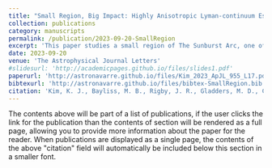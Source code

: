 ```yaml
---
title: "Small Region, Big Impact: Highly Anisotropic Lyman-continuum Escape from a Compact Starburst Region with Extreme Physical Properties"
collection: publications
category: manuscripts
permalink: /publication/2023-09-20-SmallRegion
excerpt: 'This paper studies a small region of The Sunburst Arc, one of the brightest-known gravitationally-lensed galaxies. The small region uniquely has high Lyman-Continuum (LyC, ionizing radiation) escape: a critical component to understanding star-formation based Reionization models. Spatially resolved analysis characterizes the region as being consistent with approximately "pure" stellar light. This provides evidence for pencil-beam LyC escape: where anisotropic processes "poke" ionized channels through the surrounding gas, letting radiation escape reletively unimpeded.' 
date: 2023-09-20
venue: 'The Astrophysical Journal Letters'
#slidesurl: 'http://academicpages.github.io/files/slides1.pdf'
paperurl: 'http://astronavarre.github.io/files/Kim_2023_ApJL_955_L17.pdf'
bibtexurl: 'http://astronavarre.github.io/files/bibtex-SmallRegion.bib'
citation: 'Kim, K. J., Bayliss, M. B., Rigby, J. R., Gladders, M. D., Chisholm, J., Sharon, K., Dahle, H., Rivera-Thorsen, T. E., Florian, M. K., Khullar, G., Mahler, G., Mainali, R., Napier, K. A., Navarre, A., Owens, M. R., & Roberson, J. (2023). Small Region, Big Impact: Highly Anisotropic Lyman-continuum Escape from a Compact Starburst Region with Extreme Physical Properties. \apjl, 955(1), eL17. https://doi.org/10.3847/2041-8213/acf0c5 '
---
```

The contents above will be part of a list of publications, if the user clicks the link for the publication than the contents of section will be rendered as a full page, allowing you to provide more information about the paper for the reader. When publications are displayed as a single page, the contents of the above "citation" field will automatically be included below this section in a smaller font.
